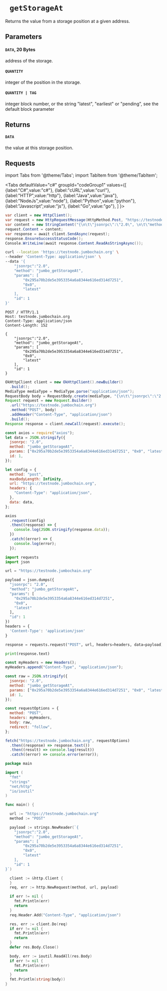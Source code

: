 # ` getStorageAt`

Returns the value from a storage position at a given address.

## Parameters

#### `DATA`, 20 Bytes

address of the storage.

#### `QUANTITY`

integer of the position in the storage.

#### `QUANTITY | TAG `

integer block number, or the string "latest", "earliest" or "pending", see the default block parameter

## Returns

#### `DATA`

the value at this storage position.

## Requests

import Tabs from '@theme/Tabs';
import TabItem from '@theme/TabItem';

<Tabs
defaultValue="c#"
groupId="codeGroup1"
values={[
{label:"C#",value:"c#"},
{label:"cURL",value:"curl"},
{label:"HTTP",value:"http"},
{label:"Java",value:"java"},
{label:"NodeJs",value:"node"},
{label:"Python",value:"python"},
{label:"Javascript",value:"js"},
{label:"Go",value:"go"},
]
}>
<TabItem value="c#">

```csharp
var client = new HttpClient();
var request = new HttpRequestMessage(HttpMethod.Post, "https://testnode.jumbochain.org");
var content = new StringContent("{\n\t\"jsonrpc\":\"2.0\", \n\t\"method\": \"jumbo_getStorageAt\", \n\t\"params\": [\n\t\t\"0x295a70b2de5e3953354a6a8344e616ed314d7251\", \n\t\t\"0x0\",\n\t\t\"latest\"\n\t], \n\t\"id\": 1\n}", null, "application/json");
request.Content = content;
var response = await client.SendAsync(request);
response.EnsureSuccessStatusCode();
Console.WriteLine(await response.Content.ReadAsStringAsync());

```

</TabItem>

<TabItem value="curl">

```bash
curl --location 'https://testnode.jumbochain.org' \
--header 'Content-Type: application/json' \
--data '{
	"jsonrpc":"2.0",
	"method": "jumbo_getStorageAt",
	"params": [
		"0x295a70b2de5e3953354a6a8344e616ed314d7251",
		"0x0",
		"latest"
	],
	"id": 1
}'
```

</TabItem>
<TabItem value="http">

```http
POST / HTTP/1.1
Host: testnode.jumbochain.org
Content-Type: application/json
Content-Length: 152

{
	"jsonrpc":"2.0",
	"method": "jumbo_getStorageAt",
	"params": [
		"0x295a70b2de5e3953354a6a8344e616ed314d7251",
		"0x0",
		"latest"
	],
	"id": 1
}
```

</TabItem>

<TabItem value="java">

```java
OkHttpClient client = new OkHttpClient().newBuilder()
  .build();
MediaType mediaType = MediaType.parse("application/json");
RequestBody body = RequestBody.create(mediaType, "{\n\t\"jsonrpc\":\"2.0\", \n\t\"method\": \"jumbo_getStorageAt\", \n\t\"params\": [\n\t\t\"0x295a70b2de5e3953354a6a8344e616ed314d7251\", \n\t\t\"0x0\",\n\t\t\"latest\"\n\t], \n\t\"id\": 1\n}");
Request request = new Request.Builder()
  .url("https://testnode.jumbochain.org")
  .method("POST", body)
  .addHeader("Content-Type", "application/json")
  .build();
Response response = client.newCall(request).execute();
```

</TabItem>

<TabItem value="node">

```js
const axios = require("axios");
let data = JSON.stringify({
  jsonrpc: "2.0",
  method: "jumbo_getStorageAt",
  params: ["0x295a70b2de5e3953354a6a8344e616ed314d7251", "0x0", "latest"],
  id: 1,
});

let config = {
  method: "post",
  maxBodyLength: Infinity,
  url: "https://testnode.jumbochain.org",
  headers: {
    "Content-Type": "application/json",
  },
  data: data,
};

axios
  .request(config)
  .then((response) => {
    console.log(JSON.stringify(response.data));
  })
  .catch((error) => {
    console.log(error);
  });
```

</TabItem>

<TabItem value="python">

```python
import requests
import json

url = "https://testnode.jumbochain.org"

payload = json.dumps({
  "jsonrpc": "2.0",
  "method": "jumbo_getStorageAt",
  "params": [
    "0x295a70b2de5e3953354a6a8344e616ed314d7251",
    "0x0",
    "latest"
  ],
  "id": 1
})
headers = {
  'Content-Type': 'application/json'
}

response = requests.request("POST", url, headers=headers, data=payload)

print(response.text)

```

</TabItem>

<TabItem value="js">

```js
const myHeaders = new Headers();
myHeaders.append("Content-Type", "application/json");

const raw = JSON.stringify({
  jsonrpc: "2.0",
  method: "jumbo_getStorageAt",
  params: ["0x295a70b2de5e3953354a6a8344e616ed314d7251", "0x0", "latest"],
  id: 1,
});

const requestOptions = {
  method: "POST",
  headers: myHeaders,
  body: raw,
  redirect: "follow",
};

fetch("https://testnode.jumbochain.org", requestOptions)
  .then((response) => response.text())
  .then((result) => console.log(result))
  .catch((error) => console.error(error));
```

</TabItem>

<TabItem value="go">

```go
package main

import (
  "fmt"
  "strings"
  "net/http"
  "io/ioutil"
)

func main() {

  url := "https://testnode.jumbochain.org"
  method := "POST"

  payload := strings.NewReader(`{
	"jsonrpc":"2.0",
	"method": "jumbo_getStorageAt",
	"params": [
		"0x295a70b2de5e3953354a6a8344e616ed314d7251",
		"0x0",
		"latest"
	],
	"id": 1
}`)

  client := &http.Client {
  }
  req, err := http.NewRequest(method, url, payload)

  if err != nil {
    fmt.Println(err)
    return
  }
  req.Header.Add("Content-Type", "application/json")

  res, err := client.Do(req)
  if err != nil {
    fmt.Println(err)
    return
  }
  defer res.Body.Close()

  body, err := ioutil.ReadAll(res.Body)
  if err != nil {
    fmt.Println(err)
    return
  }
  fmt.Println(string(body))
}
```

</TabItem>

</Tabs>
